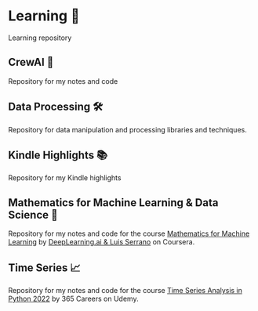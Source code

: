# Learning 🚀

Learning repository

## CrewAI 🤖

Repository for my notes and code

## Data Processing 🛠️

Repository for data manipulation and processing libraries and techniques.

## Kindle Highlights 📚

Repository for my Kindle highlights

## Mathematics for Machine Learning & Data Science 🔢

Repository for my notes and code for the course [Mathematics for Machine Learning](https://www.coursera.org/specializations/mathematics-for-machine-learning-and-data-science/) by [DeepLearning.ai & Luis Serrano](https://www.coursera.org/instructor/luis-serrano) on Coursera.


## Time Series 📈

Repository for my notes and code for the course [Time Series Analysis in Python 2022](https://www.udemy.com/course/time-series-analysis-in-python/) by 365 Careers on Udemy.




